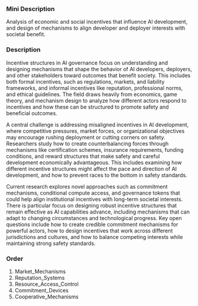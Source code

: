 ### Mini Description

Analysis of economic and social incentives that influence AI development, and design of mechanisms to align developer and deployer interests with societal benefit.

### Description

Incentive structures in AI governance focus on understanding and designing mechanisms that shape the behavior of AI developers, deployers, and other stakeholders toward outcomes that benefit society. This includes both formal incentives, such as regulations, markets, and liability frameworks, and informal incentives like reputation, professional norms, and ethical guidelines. The field draws heavily from economics, game theory, and mechanism design to analyze how different actors respond to incentives and how these can be structured to promote safety and beneficial outcomes.

A central challenge is addressing misaligned incentives in AI development, where competitive pressures, market forces, or organizational objectives may encourage rushing deployment or cutting corners on safety. Researchers study how to create counterbalancing forces through mechanisms like certification schemes, insurance requirements, funding conditions, and reward structures that make safety and careful development economically advantageous. This includes examining how different incentive structures might affect the pace and direction of AI development, and how to prevent races to the bottom in safety standards.

Current research explores novel approaches such as commitment mechanisms, conditional compute access, and governance tokens that could help align institutional incentives with long-term societal interests. There is particular focus on designing robust incentive structures that remain effective as AI capabilities advance, including mechanisms that can adapt to changing circumstances and technological progress. Key open questions include how to create credible commitment mechanisms for powerful actors, how to design incentives that work across different jurisdictions and cultures, and how to balance competing interests while maintaining strong safety standards.

### Order

1. Market_Mechanisms
2. Reputation_Systems
3. Resource_Access_Control
4. Commitment_Devices
5. Cooperative_Mechanisms
